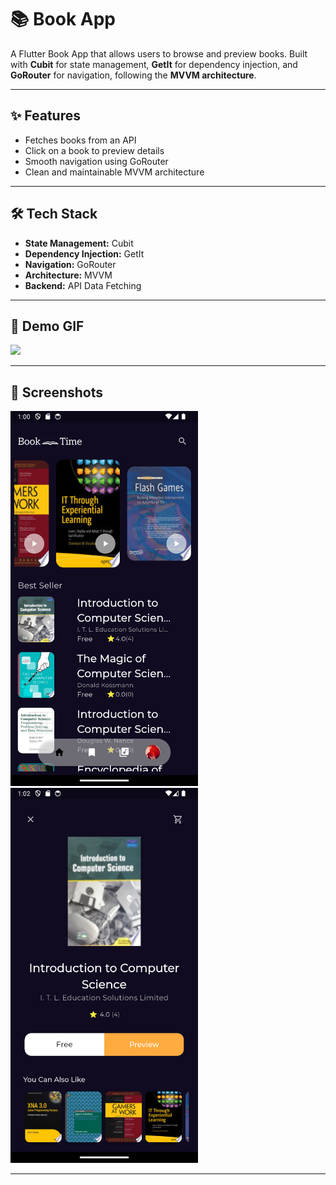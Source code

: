 # 📚 Book App

A Flutter Book App that allows users to browse and preview books. Built with **Cubit** for state management, **GetIt** for dependency injection, and **GoRouter** for navigation, following the **MVVM architecture**.

---

## ✨ Features
- Fetches books from an API
- Click on a book to preview details
- Smooth navigation using GoRouter
- Clean and maintainable MVVM architecture

---

## 🛠️ Tech Stack
- **State Management:** Cubit
- **Dependency Injection:** GetIt
- **Navigation:** GoRouter
- **Architecture:** MVVM
- **Backend:** API Data Fetching

---

## 🎥 Demo GIF
<img src="assets/images/book.gif" width="400"/>  

---

## 📸 Screenshots
<img src="assets/images/Screenshot_20250313_010055.png" width="300"/>  
<img src="assets/images/Screenshot_20250313_010219.png" width="300"/> 

---





